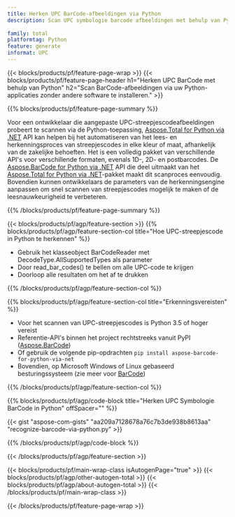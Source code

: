 ```yaml
---
title: Herken UPC BarCode-afbeeldingen via Python
description: Scan UPC symbologie barcode afbeeldingen met behulp van Python-applicaties zonder andere software te gebruiken. 
 
family: total
platformtag: Python
feature: generate
informat: UPC
---
```

{{< blocks/products/pf/feature-page-wrap >}}
{{< blocks/products/pf/feature-page-header h1="Herken UPC BarCode met behulp van Python" h2="Scan BarCode-afbeeldingen via uw Python-applicaties zonder andere software te installeren." >}}

{{% blocks/products/pf/feature-page-summary %}}

Voor een ontwikkelaar die aangepaste UPC-streepjescodeafbeeldingen probeert te scannen via de Python-toepassing, [Aspose.Total for Python via .NET](https://products.aspose.com/total/python-net/) API kan helpen bij het automatiseren van het lees- en herkenningsproces van streepjescodes in elke kleur of maat, afhankelijk van de zakelijke behoeften. Het is een volledig pakket van verschillende API's voor verschillende formaten, evenals 1D-, 2D- en postbarcodes. De [Aspose.BarCode for Python via .NET](https://products.aspose.com/barcode/python-net/) API die deel uitmaakt van het [Aspose.Total for Python via .NET](https://products.aspose.com/total/python-net/)-pakket maakt dit scanproces eenvoudig. Bovendien kunnen ontwikkelaars de parameters van de herkenningsengine aanpassen om snel scannen van streepjescodes mogelijk te maken of de leesnauwkeurigheid te verbeteren.

{{% /blocks/products/pf/feature-page-summary %}}

{{< blocks/products/pf/agp/feature-section >}}
{{% blocks/products/pf/agp/feature-section-col title="Hoe UPC-streepjescode in Python te herkennen" %}}

- Gebruik het klasseobject BarCodeReader met DecodeType.AllSupportedTypes als parameter
- Door read_bar_codes() te bellen om alle UPC-code te krijgen
- Doorloop alle resultaten om het af te drukken

{{% /blocks/products/pf/agp/feature-section-col %}}

{{% blocks/products/pf/agp/feature-section-col title="Erkenningsvereisten" %}}

- Voor het scannen van UPC-streepjescodes is Python 3.5 of hoger vereist
- Referentie-API's binnen het project rechtstreeks vanuit PyPI ([Aspose.BarCode](https://pypi.org/project/aspose-barcode-for-python-via-net/)) 
- Of gebruik de volgende pip-opdrachten ```pip install aspose-barcode-for-python-via-net``` 
- Bovendien, op Microsoft Windows of Linux gebaseerd besturingssysteem (zie meer voor [BarCode](https://docs.aspose.com/barcode/python-net/system-requirements/)) 

{{% /blocks/products/pf/agp/feature-section-col %}}

{{% blocks/products/pf/agp/code-block title="Herken UPC Symbologie BarCode in Python" offSpacer="" %}}

{{< gist "aspose-com-gists" "aa209a7128678a76c7b3de938b8613aa" "recognize-barcode-via-python.py" >}}

{{% /blocks/products/pf/agp/code-block %}}

{{< /blocks/products/pf/agp/feature-section >}}

{{< blocks/products/pf/main-wrap-class isAutogenPage="true" >}}
{{< blocks/products/pf/agp/other-autogen-total >}}
{{< blocks/products/pf/agp/about-autogen-total >}}
{{< /blocks/products/pf/main-wrap-class >}}

{{< /blocks/products/pf/feature-page-wrap >}}